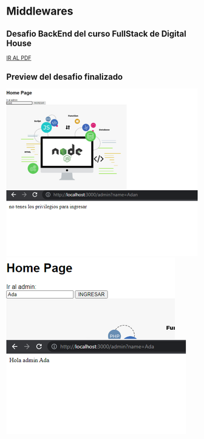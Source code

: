 # Middlewares
## Desafio BackEnd del curso FullStack de Digital House

<a href="https://github.com/XmauricioX/Middlewares/blob/main/DESAFIO/M05C07%20-%20Ejercitaci%C3%B3n.pdf">IR AL PDF<a>


## Preview del desafio finalizado

<img src="https://github.com/XmauricioX/Middlewares/blob/main/public/images/preview1.PNG">
<img src="https://github.com/XmauricioX/Middlewares/blob/main/public/images/preview2.PNG">
<img src="https://github.com/XmauricioX/Middlewares/blob/main/public/images/preview3.PNG">
<img src="https://github.com/XmauricioX/Middlewares/blob/main/public/images/preview4.PNG">
